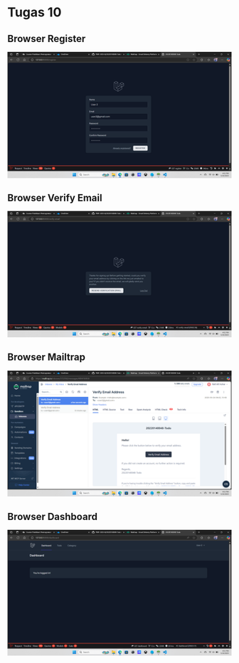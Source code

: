 # Tugas 10

## Browser Register

![alt text](<screenshot/tugas10/Screenshot (3).png>)

## Browser Verify Email

![alt text](<screenshot/tugas10/Screenshot (4).png>)

## Browser Mailtrap

![alt text](<screenshot/tugas10/Screenshot (5).png>)

## Browser Dashboard 

![alt text](<screenshot/tugas10/Screenshot (6).png>)